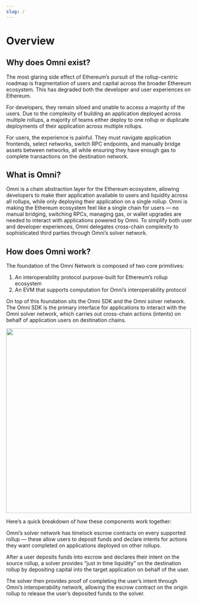 ```yaml
---
slug: /
---
```


# Overview

## Why does Omni exist?

The most glaring side effect of Ethereum’s pursuit of the rollup-centric roadmap is fragmentation of users and capital across the broader Ethereum ecosystem. This has degraded both the developer and user experiences on Ethereum.

For developers, they remain siloed and unable to access a majority of the users. Due to the complexity of building an application deployed across multiple rollups, a majority of teams either deploy to one rollup or duplicate deployments of their application across multiple rollups.

For users, the experience is painful. They must navigate application frontends, select networks, switch RPC endpoints, and manually bridge assets between networks, all while ensuring they have enough gas to complete transactions on the destination network.

## What is Omni?

Omni is a chain abstraction layer for the Ethereum ecosystem, allowing developers to make their application available to users and liquidity across all rollups, while only deploying their application on a single rollup. Omni is making the Ethereum ecosystem feel like a single chain for users — no manual bridging, switching RPCs, managing gas, or wallet upgrades are needed to interact with applications powered by Omni. To simplify both user and developer experiences, Omni delegates cross-chain complexity to sophisticated third parties through Omni’s solver network.

## How does Omni work?

The foundation of the Omni Network is composed of two core primitives:

1. An interoperability protocol purpose-built for Ethereum’s rollup ecosystem
2. An EVM that supports computation for Omni’s interoperability protocol

On top of this foundation sits the Omni SDK and the Omni solver network. The Omni SDK is the primary interface for applications to interact with the Omni solver network, which carries out cross-chain actions (intents) on behalf of application users on destination chains.

<img src="/img/architecture.jpg" width="500px"/>

Here’s a quick breakdown of how these components work together:

Omni’s solver network has timelock escrow contracts on every supported rollup — these allow users to deposit funds and declare intents for actions they want completed on applications deployed on other rollups.

After a user deposits funds into escrow and declares their intent on the source rollup, a solver provides “just in time liquidity” on the destination rollup by depositing capital into the target application on behalf of the user.

The solver then provides proof of completing the user’s intent through Omni’s interoperability network, allowing the escrow contract on the origin rollup to release the user’s deposited funds to the solver.
